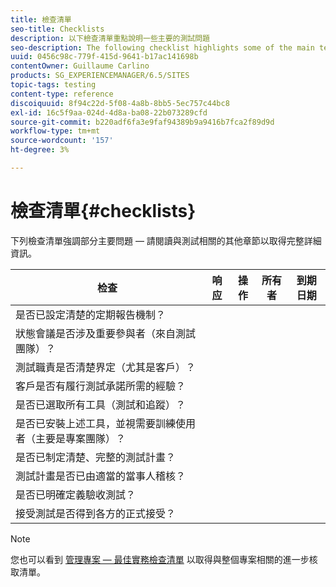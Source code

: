 ```yaml
---
title: 檢查清單
seo-title: Checklists
description: 以下檢查清單重點說明一些主要的測試問題
seo-description: The following checklist highlights some of the main testing issues
uuid: 0456c98c-779f-415d-9641-b17ac141698b
contentOwner: Guillaume Carlino
products: SG_EXPERIENCEMANAGER/6.5/SITES
topic-tags: testing
content-type: reference
discoiquuid: 8f94c22d-5f08-4a8b-8bb5-5ec757c44bc8
exl-id: 16c5f9aa-024d-4d8a-ba08-22b073289cfd
source-git-commit: b220adf6fa3e9faf94389b9a9416b7fca2f89d9d
workflow-type: tm+mt
source-wordcount: '157'
ht-degree: 3%

---
```


# 檢查清單{#checklists}

下列檢查清單強調部分主要問題 — 請閱讀與測試相關的其他章節以取得完整詳細資訊。

| 检查 | 响应 | 操作 | 所有者 | 到期日期 |
|---|---|---|---|---|
| 是否已設定清楚的定期報告機制？ |  |  |  |  |
| 狀態會議是否涉及重要參與者（來自測試團隊）？ |  |  |  |  |
| 測試職責是否清楚界定（尤其是客戶）？ |  |  |  |  |
| 客戶是否有履行測試承諾所需的經驗？ |  |  |  |  |
| 是否已選取所有工具（測試和追蹤）？ |  |  |  |  |
| 是否已安裝上述工具，並視需要訓練使用者（主要是專案團隊）？ |  |  |  |  |
| 是否已制定清楚、完整的測試計畫？ |  |  |  |  |
| 測試計畫是否已由適當的當事人稽核？ |  |  |  |  |
| 是否已明確定義驗收測試？ |  |  |  |  |
| 接受測試是否得到各方的正式接受？ |  |  |  |  |

>[!NOTE]
>
>您也可以看到 [管理專案 — 最佳實務檢查清單](/help/managing/best-practices.md) 以取得與整個專案相關的進一步核取清單。
